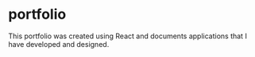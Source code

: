 # portfolio
This portfolio was created using React and documents applications that I have developed and designed.
